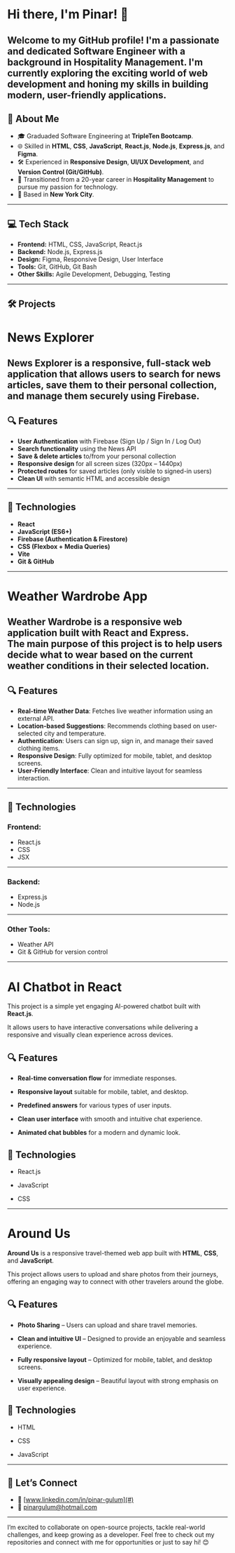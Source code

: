 
# Hi there, I'm Pinar! 👋

Welcome to my GitHub profile! I'm a passionate and dedicated **Software Engineer** with a background in **Hospitality Management**. I'm currently exploring the exciting world of web development and honing my skills in building modern, user-friendly applications.
---
## 🌟 **About Me**

- 🎓 Graduaded Software Engineering at **TripleTen Bootcamp**.
- 🌐 Skilled in **HTML**, **CSS**, **JavaScript**, **React.js**, **Node.js**, **Express.js**, and **Figma**.
- 🛠️ Experienced in **Responsive Design**, **UI/UX Development**, and **Version Control (Git/GitHub)**.
- 💼 Transitioned from a 20-year career in **Hospitality Management** to pursue my passion for technology.
- 📍 Based in **New York City**.
---
## 💻 **Tech Stack**

- **Frontend:** HTML, CSS, JavaScript, React.js
- **Backend:** Node.js, Express.js
- **Design:** Figma, Responsive Design, User Interface
- **Tools:** Git, GitHub, Git Bash
- **Other Skills:** Agile Development, Debugging, Testing
---
## 🛠️ **Projects**
# News Explorer
News Explorer is a responsive, full-stack web application that allows users to search for news articles, save them to their personal collection, and manage them securely using Firebase.
---
## 🔍 Features

- **User Authentication** with Firebase (Sign Up / Sign In / Log Out)
- **Search functionality** using the News API
- **Save & delete articles** to/from your personal collection
- **Responsive design** for all screen sizes (320px – 1440px)
- **Protected routes** for saved articles (only visible to signed-in users)
- **Clean UI** with semantic HTML and accessible design
---
## 🚀 Technologies

- **React**
- **JavaScript (ES6+)**
- **Firebase (Authentication & Firestore)**
- **CSS (Flexbox + Media Queries)**
- **Vite**
- **Git & GitHub**
---
# Weather Wardrobe App
Weather Wardrobe is a responsive web application built with React and Express.  
The main purpose of this project is to help users decide what to wear based on the current weather conditions in their selected location.
---
## 🔍 Features

- **Real-time Weather Data**: Fetches live weather information using an external API.
- **Location-based Suggestions**: Recommends clothing based on user-selected city and temperature.
- **Authentication**: Users can sign up, sign in, and manage their saved clothing items.
- **Responsive Design**: Fully optimized for mobile, tablet, and desktop screens.
- **User-Friendly Interface**: Clean and intuitive layout for seamless interaction.
---
## 🚀 Technologies

### Frontend:
- React.js
- CSS
- JSX
---
### Backend:
- Express.js
- Node.js
---
### Other Tools:
- Weather API
- Git & GitHub for version control
---
# AI Chatbot in React

This project is a simple yet engaging AI-powered chatbot built with **React.js**.  

It allows users to have interactive conversations while delivering a responsive and visually clean experience across devices.

## 🔍 Features

- **Real-time conversation flow** for immediate responses.

- **Responsive layout** suitable for mobile, tablet, and desktop.

- **Predefined answers** for various types of user inputs.

- **Clean user interface** with smooth and intuitive chat experience.

- **Animated chat bubbles** for a modern and dynamic look.

## 🚀 Technologies

- React.js

- JavaScript

- CSS
  
---

# Around Us

**Around Us** is a responsive travel-themed web app built with **HTML**, **CSS**, and **JavaScript**.  

This project allows users to upload and share photos from their journeys, offering an engaging way to connect with other travelers around the globe.

## 🔍 Features

- **Photo Sharing** – Users can upload and share travel memories.

- **Clean and intuitive UI** – Designed to provide an enjoyable and seamless experience.

- **Fully responsive layout** – Optimized for mobile, tablet, and desktop screens.

- **Visually appealing design** – Beautiful layout with strong emphasis on user experience.

## 🚀 Technologies

- HTML

- CSS

- JavaScript
---
## 🤝 **Let’s Connect**
- 💼 [www.linkedin.com/in/pinar-gulum](#) 
- 📧 [pinargulum@hotmail.com](#) 

---
I’m excited to collaborate on open-source projects, tackle real-world challenges, and keep growing as a developer. Feel free to check out my repositories and connect with me for opportunities or just to say hi! 😊

